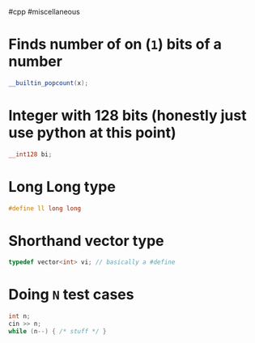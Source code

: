 #cpp #miscellaneous
# Finds number of on (`1`) bits of a number
```cpp
__builtin_popcount(x);
```
# Integer with 128 bits (honestly just use python at this point)
```cpp
__int128 bi;
```
# Long Long type
```cpp
#define ll long long
```
# Shorthand vector type
```cpp
typedef vector<int> vi; // basically a #define
```
# Doing `N` test cases
```cpp
int n; 
cin >> n;
while (n--) { /* stuff */ }
```

